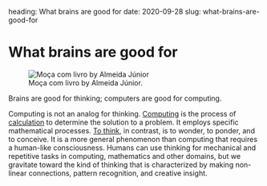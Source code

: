 heading: What brains are good for
date: 2020-09-28
slug: what-brains-are-good-for

# What brains are good for

<figure>
  <img src="https://upload.wikimedia.org/wikipedia/commons/3/39/Almeida_J%C3%BAnior_-_Mo%C3%A7a_com_Livro.jpg" alt="Moça com livro by Almeida Júnior">
  <figcaption>Moça com livro by Almeida Júnior.</figcaption>
</figure>

Brains are good for thinking; computers are good for computing.

Computing is not an analog for thinking. [Computing](https://en.wiktionary.org/wiki/computing#English) is the process of [calculation](https://en.wiktionary.org/wiki/calculate#English) to determine the solution to a problem. It employs specific mathematical processes. [To think](https://en.wiktionary.org/wiki/think#English), in contrast, is to wonder, to ponder, and to conceive. It is a more general phenomenon than computing that requires a human-like consciousness. Humans can use thinking for mechanical and repetitive tasks in computing, mathematics and other domains, but we gravitate toward the kind of thinking that is characterized by making non-linear connections, pattern recognition, and creative insight.
